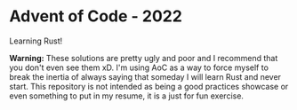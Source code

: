 # Advent of Code - 2022

Learning Rust!

**Warning:** These solutions are pretty ugly and poor and I recommend
that you don't even see them xD. I'm using AoC as a way to force
myself to break the inertia of always saying that someday I will learn
Rust and never start. This repository is not intended as being a good
practices showcase or even something to put in my resume, it is a just
for fun exercise.
